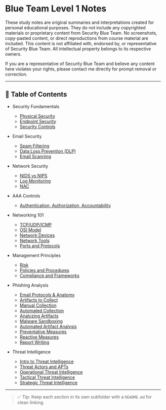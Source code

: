 # Blue Team Level 1 Notes

These study notes are original summaries and interpretations created for personal educational purposes. They do not include any copyrighted materials or proprietary content from Security Blue Team. No screenshots, copy-pasted content, or direct reproductions from course material are included. This content is not affiliated with, endorsed by, or representative of Security Blue Team. All intellectual property belongs to its respective owners.

If you are a representative of Security Blue Team and believe any content here violates your rights, please contact me directly for prompt removal or correction.

---

## 📘 Table of Contents

- Security Fundamentals  
  - [Physical Security](./Security%20Fundamentals/physical-security/README.md)  
  - [Endpoint Security](./Security%20Fundamentals/endpoint-security/README.md)  
  - [Security Controls](./Security%20Fundamentals/security-controls/README.md)  

- Email Security  
  - [Spam Filtering](./Email%20Security/spam-filtering/README.md)  
  - [Data Loss Prevention (DLP)](./Email%20Security/dlp/README.md)  
  - [Email Scanning](./Email%20Security/email-scanning/README.md)  

- Network Security  
  - [NIDS vs NIPS](./Network%20Security/nids-nips/README.md)  
  - [Log Monitoring](./Network%20Security/log-monitoring/README.md)  
  - [NAC](./Network%20Security/nac/README.md)  

- AAA Controls  
  - [Authentication, Authorization, Accountability](./AAA/README.md)  

- Networking 101  
  - [TCP/UDP/ICMP](./Networking/tcp-udp-icmp/README.md)  
  - [OSI Model](./Networking/osi-model/README.md)  
  - [Network Devices](./Networking/network-devices/README.md)  
  - [Network Tools](./Networking/network-tools/README.md)  
  - [Ports and Protocols](./Networking/ports-protocols/README.md)  

- Management Principles  
  - [Risk](./Management/risk/README.md)  
  - [Policies and Procedures](./Management/policies/README.md)  
  - [Compliance and Frameworks](./Management/compliance/README.md)  

- Phishing Analysis  
  - [Email Protocols & Anatomy](./Phishing/email-protocols-anatomy/README.md)
  - [Artifacts to Collect](./Phishing/artifacts-to-collect/README.md)
  - [Manual Collection](./Phishing/manual-collection/README.md)
  - [Automated Collection](./Phishing/automated-collection/README.md)
  - [Analyzing Artifacts](./Phishing/analyzing-artifacts/READNE.md)
  - [Malware Sandboxing](./Phishing/malware-sandboxing/README.md)
  - [Automated Artifact Analysis](./Phishing/automated-artifact-analysis/README.md)
  - [Preventative Measures](./Phishing/preventative-measures/README.md)
  - [Reactive Measures](./Phishing/reactive-measures/README.md)
  - [Report Writing](./Phishing/report-writing/README.md)

- Threat Intelligence
  - [Intro to Threat Intelligence](./Threat%20Intel/intro/README.md)
  - [Threat Actors and APTs](./Threat%20Intel/threat-actors/README.md)
  - [Operational Threat Intelligence](./Threat%20Intel/operational-threat-intel/README.md)
  - [Tactical Threat Intelligence](./Threat%20Intel/tactical-threat-intel/README.md)
  - [Strategic Threat Intelligence](./Threat%20Intel/strategic-threat-intel/README.md)

   
---

> ✅ Tip: Keep each section in its own subfolder with a `README.md` for clean linking.
